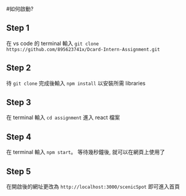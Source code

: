 #如何啟動?

## Step 1

在 vs code 的 terminal 輸入 `git clone https://github.com/895623741x/Dcard-Intern-Assignment.git`

## Step 2

待 `git clone` 完成後輸入 `npm install` 以安裝所需 libraries

## Step 3

在 terminal 輸入 `cd assignment` 進入 react 檔案

## Step 4

在 terminal 輸入 `npm start`。 等待幾秒鐘後, 就可以在網頁上使用了

## Step 5

在開啟後的網址更改為 `http://localhost:3000/scenicSpot` 即可進入首頁
